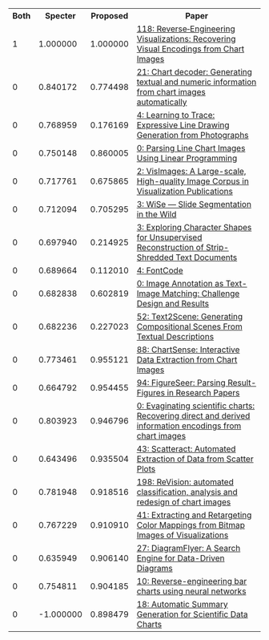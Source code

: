 <html><table><tr>
<th>Both</th>
<th>Specter</th>
<th>Proposed</th>
<th>Paper</th>
</tr>
<tr>
<td>1</td>
<td>1.000000</td>
<td>1.000000</td>
<td><a href="https://www.semanticscholar.org/paper/dbe437cb28f6d3be4149a503cf71f60847dfd2ae">118: Reverse‐Engineering Visualizations: Recovering Visual Encodings from Chart Images</a></td>
</tr>
<tr>
<td>0</td>
<td>0.840172</td>
<td>0.774498</td>
<td><a href="https://www.semanticscholar.org/paper/912a4ee6b6af96dc68ab77b2312a104b5666c6eb">21: Chart decoder: Generating textual and numeric information from chart images automatically</a></td>
</tr>
<tr>
<td>0</td>
<td>0.768959</td>
<td>0.176169</td>
<td><a href="https://www.semanticscholar.org/paper/4da2c38314787225e88ff13515070ff9fc433277">4: Learning to Trace: Expressive Line Drawing Generation from Photographs</a></td>
</tr>
<tr>
<td>0</td>
<td>0.750148</td>
<td>0.860005</td>
<td><a href="https://www.semanticscholar.org/paper/b37c8539bb945e8698ef48c6d61653fcb5865437">0: Parsing Line Chart Images Using Linear Programming</a></td>
</tr>
<tr>
<td>0</td>
<td>0.717761</td>
<td>0.675865</td>
<td><a href="https://www.semanticscholar.org/paper/30d10577bd3db1eacf35a75f25267213cafd2768">2: VisImages: A Large-scale, High-quality Image Corpus in Visualization Publications</a></td>
</tr>
<tr>
<td>0</td>
<td>0.712094</td>
<td>0.705295</td>
<td><a href="https://www.semanticscholar.org/paper/1584f652694a57c4041d7013647f9f45ed9d9675">3: WiSe — Slide Segmentation in the Wild</a></td>
</tr>
<tr>
<td>0</td>
<td>0.697940</td>
<td>0.214925</td>
<td><a href="https://www.semanticscholar.org/paper/287babced30eca1403796b3bf4a4811fd1c9a240">3: Exploring Character Shapes for Unsupervised Reconstruction of Strip-Shredded Text Documents</a></td>
</tr>
<tr>
<td>0</td>
<td>0.689664</td>
<td>0.112010</td>
<td><a href="https://www.semanticscholar.org/paper/213a836a737f593136b4d2d3c3b30451b20feb62">4: FontCode</a></td>
</tr>
<tr>
<td>0</td>
<td>0.682838</td>
<td>0.602819</td>
<td><a href="https://www.semanticscholar.org/paper/3b5b54de8838853c68abbd16afa5c8b8b6f91c82">0: Image Annotation as Text-Image Matching: Challenge Design and Results</a></td>
</tr>
<tr>
<td>0</td>
<td>0.682236</td>
<td>0.227023</td>
<td><a href="https://www.semanticscholar.org/paper/2bb57b98a900fe49a9328d8ec76eac600f3c3f88">52: Text2Scene: Generating Compositional Scenes From Textual Descriptions</a></td>
</tr>
<tr>
<td>0</td>
<td>0.773461</td>
<td>0.955121</td>
<td><a href="https://www.semanticscholar.org/paper/bfaf0bfc054961c36479c53aca5b7099fdbebd60">88: ChartSense: Interactive Data Extraction from Chart Images</a></td>
</tr>
<tr>
<td>0</td>
<td>0.664792</td>
<td>0.954455</td>
<td><a href="https://www.semanticscholar.org/paper/0d0a05fa74dd5ed8aed59bd7a92420e034d64cf1">94: FigureSeer: Parsing Result-Figures in Research Papers</a></td>
</tr>
<tr>
<td>0</td>
<td>0.803923</td>
<td>0.946796</td>
<td><a href="https://www.semanticscholar.org/paper/9bc2d460eef6f612307fa4be18012939461c6b7d">0: Evaginating scientific charts: Recovering direct and derived information encodings from chart images</a></td>
</tr>
<tr>
<td>0</td>
<td>0.643496</td>
<td>0.935504</td>
<td><a href="https://www.semanticscholar.org/paper/84afbf356669f544f6c7e19fdb273edc93bf93ee">43: Scatteract: Automated Extraction of Data from Scatter Plots</a></td>
</tr>
<tr>
<td>0</td>
<td>0.781948</td>
<td>0.918516</td>
<td><a href="https://www.semanticscholar.org/paper/df953c84062ac2dbefe8322babff8007df25a94a">198: ReVision: automated classification, analysis and redesign of chart images</a></td>
</tr>
<tr>
<td>0</td>
<td>0.767229</td>
<td>0.910910</td>
<td><a href="https://www.semanticscholar.org/paper/be492fa6af329a487e2048df6c931e7f9d41d451">41: Extracting and Retargeting Color Mappings from Bitmap Images of Visualizations</a></td>
</tr>
<tr>
<td>0</td>
<td>0.635949</td>
<td>0.906140</td>
<td><a href="https://www.semanticscholar.org/paper/ad2f602e00c7b5272cf3a260005e99fd2c492bc2">27: DiagramFlyer: A Search Engine for Data-Driven Diagrams</a></td>
</tr>
<tr>
<td>0</td>
<td>0.754811</td>
<td>0.904185</td>
<td><a href="https://www.semanticscholar.org/paper/61ab61ce88101158bea0d6375d52e3e503385323">10: Reverse-engineering bar charts using neural networks</a></td>
</tr>
<tr>
<td>0</td>
<td>-1.000000</td>
<td>0.898479</td>
<td><a href="https://www.semanticscholar.org/paper/b3d4767560c8352413be5188bcfe3c7374374d13">18: Automatic Summary Generation for Scientific Data Charts</a></td>
</tr>
</table></html>
